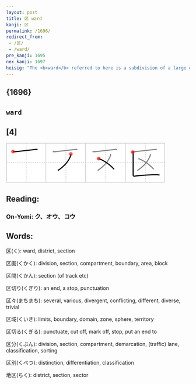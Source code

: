 ```yaml
---
layout: post
title: 区 ward
kanji: 区
permalink: /1696/
redirect_from:
 - /区/
 - /ward/
pre_kanji: 1695
nex_kanji: 1697
heisig: "The <b>ward</b> referred to here is a subdivision of a large city. Its elements: <i>box</i> . . . <i>sheaves</i>. When used as a primitive element, it may be helpful at times to break it up into these same composite elements."
---
```


## {1696}

## `ward`

## [4]

<div class="stroke"><img src="../images/E58CBA.png" /></div>

## Reading:

### On-Yomi: ク、オウ、コウ

## Words:

区(く): ward, district, section

区画(くかく): division, section, compartment, boundary, area, block

区間(くかん): section (of track etc)

区切り(くぎり): an end, a stop, punctuation

区々(まちまち): several, various, divergent, conflicting, different, diverse, trivial

区域(くいき): limits, boundary, domain, zone, sphere, territory

区切る(くぎる): punctuate, cut off, mark off, stop, put an end to

区分(くぶん): division, section, compartment, demarcation, (traffic) lane, classification, sorting

区別(くべつ): distinction, differentiation, classification

地区(ちく): district, section, sector
